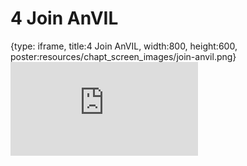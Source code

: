 # 4 Join AnVIL
 
{type: iframe, title:4 Join AnVIL, width:800, height:600, poster:resources/chapt_screen_images/join-anvil.png}
![](https://sayumiyork.github.io/c-moor-ottr-generic/join-anvil.html)
 

 
